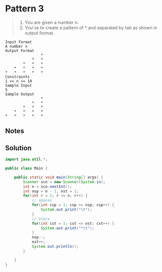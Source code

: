 # Pattern 3

> 1. You are given a number n.
> 2. You've to create a pattern of * and separated by tab as shown in output format.

```text
Input Format
A number n
Output Format
				*	
			*	*	
		*	*	*	
	*	*	*	*	
*	*	*	*	*	
Constraints
1 <= n <= 10
Sample Input
5
Sample Output
				*	
			*	*	
		*	*	*	
	*	*	*	*	
*	*	*	*	*	
```
## Notes



## Solution

```java
import java.util.*;

public class Main {

    public static void main(String[] args) {
        Scanner scn = new Scanner(System.in);
        int n = scn.nextInt();
        int nsp = n - 1, nst = 1;
        for(int r = 1; r <= n; r++) {
            // spaces
            for(int csp = 1; csp <= nsp; csp++) {
                System.out.print("\t");
            }
            // stars
            for(int cst = 1; cst <= nst; cst++) {
                System.out.print("*\t");
            }
            nsp--;
            nst++;
            System.out.println();
        }

    }
}
```